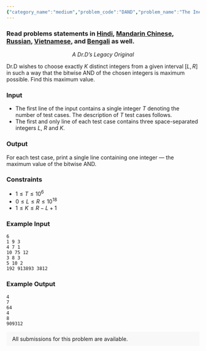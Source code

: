 ```yaml
---
{"category_name":"medium","problem_code":"DAND","problem_name":"The Inexplicable Giant Floating Baby Head","problemComponents":{"constraints":"","constraintsState":false,"subtasks":"","subtasksState":false,"inputFormat":"","inputFormatState":false,"outputFormat":"","outputFormatState":false,"sampleTestCases":{"0":{"id":1,"input":"6\r\n1 9 3\r\n4 7 1\r\n10 75 12\r\n3 8 3\r\n5 10 2\r\n192 913893 3812","output":"4\r\n7\r\n64\r\n4\r\n8\r\n909312","explanation":"","isDeleted":false}}},"video_editorial_url":"","languages_supported":{"0":"CPP14","1":"C","2":"JAVA","3":"PYTH 3.6","4":"PYTH","5":"PYP3","6":"CS2","7":"ADA","8":"PYPY","9":"TEXT","10":"PAS fpc","11":"NODEJS","12":"RUBY","13":"PHP","14":"GO","15":"HASK","16":"TCL","17":"PERL","18":"SCALA","19":"LUA","20":"kotlin","21":"BASH","22":"JS","23":"LISP sbcl","24":"rust","25":"PAS gpc","26":"BF","27":"CLOJ","28":"R","29":"D","30":"CAML","31":"FORT","32":"ASM","33":"swift","34":"FS","35":"WSPC","36":"LISP clisp","37":"SQL","38":"SCM guile","39":"PERL6","40":"ERL","41":"CLPS","42":"ICK","43":"NICE","44":"PRLG","45":"ICON","46":"COB","47":"SCM chicken","48":"PIKE","49":"SCM qobi","50":"ST","51":"NEM"},"max_timelimit":2,"source_sizelimit":50000,"problem_author":"kmaaszraa","problem_tester":null,"date_added":"20-12-2019","tags":{"0":"bitwise","1":"cook113","2":"kmaaszraa","3":"kmaaszraa","4":"observation"},"problem_difficulty_level":"Medium","best_tag":"Bitwise Operation","editorial_url":"https://discuss.codechef.com/problems/DAND","time":{"view_start_date":1577041202,"submit_start_date":1577041202,"visible_start_date":1577041202,"end_date":1735669800},"is_direct_submittable":false,"problemDiscussURL":"https://discuss.codechef.com/search?q=DAND","is_proctored":false,"visitedContests":{},"layout":"problem"}
---
```

### Read problems statements in [Hindi](https://www.codechef.com/download/translated/COOK113/hindi/DAND.pdf), [Mandarin Chinese](https://www.codechef.com/download/translated/COOK113/mandarin/DAND.pdf), [Russian](https://www.codechef.com/download/translated/COOK113/russian/DAND.pdf), [Vietnamese](https://www.codechef.com/download/translated/COOK113/vietnamese/DAND.pdf), and [Bengali](https://www.codechef.com/download/translated/COOK113/bengali/DAND.pdf) as well.

$$\textit{A Dr.D's Legacy Original}$$

Dr.D wishes to choose exactly $K$ distinct integers from a given interval $[L, R]$ in such a way that the bitwise AND of the chosen integers is maximum possible. Find this maximum value.

### Input
- The first line of the input contains a single integer $T$ denoting the number of test cases. The description of $T$ test cases follows.
- The first and only line of each test case contains three space-separated integers $L$, $R$ and $K$.

### Output
For each test case, print a single line containing one integer — the maximum value of the bitwise AND.

### Constraints 
- $1 \le T \le 10^6$
- $0 \le L \le R \le 10^{18}$
- $1 \le K \le R - L + 1$ 

### Example Input
```
6
1 9 3
4 7 1
10 75 12
3 8 3
5 10 2
192 913893 3812
```

### Example Output
```
4
7
64
4
8
909312
```

<aside style='background: #f8f8f8;padding: 10px 15px;'><div>All submissions for this problem are available.</div></aside>